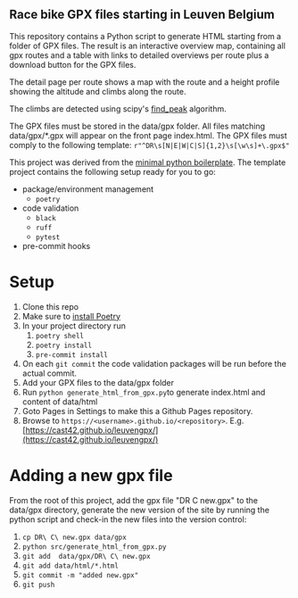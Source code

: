 ## Race bike GPX files starting in Leuven Belgium

This repository contains a Python script to generate HTML starting from a folder of GPX files.
The result is an interactive overview map, containing all gpx routes and a table with links
to detailed overviews per route plus a download button for the GPX files.

The detail page per route shows a map with the route and a height profile showing
the altitude and climbs along the route.

The climbs are detected using scipy's [find_peak](https://docs.scipy.org/doc/scipy/reference/generated/scipy.signal.find_peaks.html) algorithm.

The GPX files must be stored in the data/gpx folder.
All files matching data/gpx/*.gpx will appear on the front page index.html.
The GPX files must comply to the following template: `r"^DR\s[N|E|W|C|S]{1,2}\s[\w\s]+\.gpx$"`

This project was derived from the [minimal python boilerplate](https://github.com/datarootsio/python-minimal-boilerplate). The template project contains the following setup ready for you to go:

* package/environment management
  * `poetry`
* code validation
  * `black`
  * `ruff`
  * `pytest`
* pre-commit hooks

# Setup

1. Clone this repo
2. Make sure to [install Poetry](https://python-poetry.org/docs/#installation)
3. In your project directory run
   1. `poetry shell`
   2. `poetry install`
   3. `pre-commit install`
4. On each `git commit` the code validation packages will be run before the actual commit.
5. Add your GPX files to the data/gpx folder
6. Run `python generate_html_from_gpx.py`to generate index.html and content of data/html
7. Goto Pages in Settings to make this a Github Pages repository.
8. Browse to `https://<username>.github.io/<repository>`. E.g. [https://cast42.github.io/leuvengpx/](https://cast42.github.io/leuvengpx/)

# Adding a new gpx file

From the root of this project, add the gpx file "DR C new.gpx" to the data/gpx directory, generate the new version of the site by running the python script and check-in the new files into the version control:

1. `cp DR\ C\ new.gpx data/gpx`
2. `python src/generate_html_from_gpx.py`
3. `git add  data/gpx/DR\ C\ new.gpx`
4. `git add data/html/*.html`
5. `git commit -m "added new.gpx"`
6. `git push`
